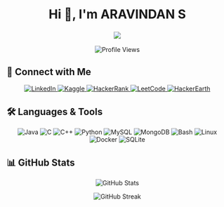 <h1 align="center">Hi 👋, I'm ARAVINDAN S</h1>

<h3 align="center">
  <img src="https://readme-typing-svg.herokuapp.com?font=Futurism&size=22&color=00FF00&center=true&vCenter=true&width=600&height=30&lines=A+Passionate+Cybersecurity+Student;Exploring+Data+Science+and+AI;Always+Learning+and+Building!" />
</h3>

<p align="center">
  <img src="https://komarev.com/ghpvc/?username=arav1d4n&label=Profile%20views&color=0e75b6&style=flat" alt="Profile Views" />
</p>

## 🔗 Connect with Me
<p align="center">
  <a href="https://linkedin.com/in/arav1nd4n" target="_blank">
    <img src="https://img.shields.io/badge/LinkedIn-0A66C2?style=for-the-badge&logo=linkedin&logoColor=white" alt="LinkedIn"/>
  </a>
  <a href="https://kaggle.com/arav1nd4n" target="_blank">
    <img src="https://img.shields.io/badge/Kaggle-20BEFF?style=for-the-badge&logo=kaggle&logoColor=white" alt="Kaggle"/>
  </a>
  <a href="https://www.hackerrank.com/arav1nd4n" target="_blank">
    <img src="https://img.shields.io/badge/HackerRank-107C10?style=for-the-badge&logo=hackerrank&logoColor=white" alt="HackerRank"/>
  </a>
  <a href="https://www.leetcode.com/arav1nd4n" target="_blank">
    <img src="https://img.shields.io/badge/LeetCode-FFA116?style=for-the-badge&logo=leetcode&logoColor=white" alt="LeetCode"/>
  </a>
  <a href="https://www.hackerearth.com/arav1nd4n" target="_blank">
    <img src="https://img.shields.io/badge/HackerEarth-2C3454?style=for-the-badge&logo=hackerearth&logoColor=white" alt="HackerEarth"/>
  </a>
</p>

## 🛠️ Languages & Tools
<p align="center">
  <img src="https://img.shields.io/badge/Java-grey?style=for-the-badge&logo=openjdk&logoColor=white" alt="Java"/>
  <img src="https://img.shields.io/badge/C-grey?style=for-the-badge&logo=c&logoColor=white" alt="C"/>
  <img src="https://img.shields.io/badge/C++-grey?style=for-the-badge&logo=cplusplus&logoColor=white" alt="C++"/>
  <img src="https://img.shields.io/badge/Python-grey?style=for-the-badge&logo=python&logoColor=white" alt="Python"/>
  <img src="https://img.shields.io/badge/MySQL-grey?style=for-the-badge&logo=mysql&logoColor=white" alt="MySQL"/>
  <img src="https://img.shields.io/badge/MongoDB-grey?style=for-the-badge&logo=mongodb&logoColor=white" alt="MongoDB"/>
  <img src="https://img.shields.io/badge/Bash-grey?style=for-the-badge&logo=gnubash&logoColor=white" alt="Bash"/>
  <img src="https://img.shields.io/badge/Linux-grey?style=for-the-badge&logo=linux&logoColor=white" alt="Linux"/>
  <img src="https://img.shields.io/badge/Docker-grey?style=for-the-badge&logo=docker&logoColor=white" alt="Docker"/>
  <img src="https://img.shields.io/badge/SQLite-grey?style=for-the-badge&logo=sqlite&logoColor=white" alt="SQLite"/>
</p>

## 📊 GitHub Stats
<p align="center">
  <img src="https://github-readme-stats.vercel.app/api?username=arav1d4n&show_icons=true&theme=radical" alt="GitHub Stats" />
</p>

<p align="center">
  <img src="https://streak-stats.demolab.com/?user=arav1d4n&theme=radical" alt="GitHub Streak" />
</p>
